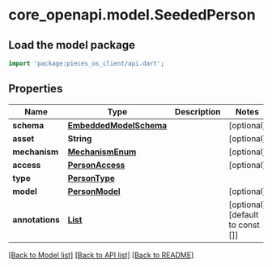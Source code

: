 # core_openapi.model.SeededPerson

## Load the model package
```dart
import 'package:pieces_os_client/api.dart';
```

## Properties
Name | Type | Description | Notes
------------ | ------------- | ------------- | -------------
**schema** | [**EmbeddedModelSchema**](EmbeddedModelSchema.md) |  | [optional] 
**asset** | **String** |  | [optional] 
**mechanism** | [**MechanismEnum**](MechanismEnum.md) |  | [optional] 
**access** | [**PersonAccess**](PersonAccess.md) |  | [optional] 
**type** | [**PersonType**](PersonType.md) |  | 
**model** | [**PersonModel**](PersonModel.md) |  | [optional] 
**annotations** | [**List<SeededAnnotation>**](SeededAnnotation.md) |  | [optional] [default to const []]

[[Back to Model list]](../README.md#documentation-for-models) [[Back to API list]](../README.md#documentation-for-api-endpoints) [[Back to README]](../README.md)



